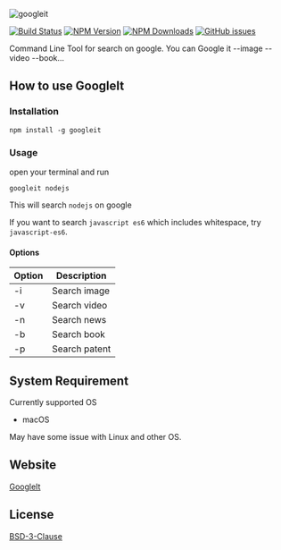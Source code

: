![googleit](https://cloud.githubusercontent.com/assets/9393495/20455335/caa4c2c2-ae9c-11e6-888a-e8f5830e07ef.png)

[![Build Status](https://api.travis-ci.org/PeterTeng/googleit.svg?branch=master)](https://travis-ci.org/PeterTeng/googleit
)
[![NPM Version](http://img.shields.io/npm/v/googleit.svg?style=flat)](https://www.npmjs.com/package/googleit)
[![NPM Downloads](https://img.shields.io/npm/dm/googleit.svg?style=flat)](https://www.npmjs.com/package/googleit)
[![GitHub issues](https://img.shields.io/github/issues-raw/PeterTeng/googleit.svg)](https://github.com/PeterTeng/googleit/issues)

Command Line Tool for search on google. 
You can Google it --image --video --book... 

## How to use GoogleIt

### Installation

`npm install -g googleit`

### Usage

open your terminal and run

`googleit nodejs`

This will search `nodejs` on google

If you want to search `javascript es6` which includes whitespace, try `javascript-es6`.

#### Options

|Option|Description|
|---|---|
|-i|Search image|
|-v|Search video|
|-n|Search news|
|-b|Search book|
|-p|Search patent|

## System Requirement

Currently supported OS

- macOS

May have some issue with Linux and other OS.

## Website

[GoogleIt](https://peterteng.github.io/googleit/)

## License

[BSD-3-Clause](https://github.com/PeterTeng/googleit/blob/master/LICENSE)
